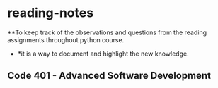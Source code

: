 # reading-notes
**To keep track of the observations and questions from the reading assignments throughout python course.

* *it is a way to document and highlight the new knowledge. 

## Code 401 - Advanced Software Development
